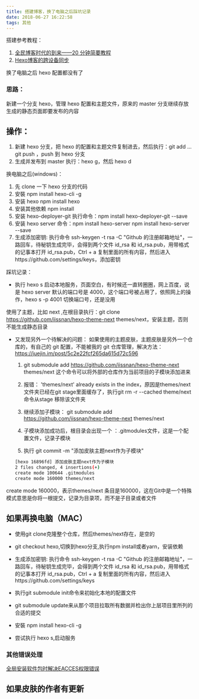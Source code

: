 ```yaml
---
title: 搭建博客，换了电脑之后踩坑记录
date: 2018-06-27 16:22:58
tags: 其他
---
```


搭建参考教程：

1. [全民博客时代的到来——20 分钟简要教程](https://www.jianshu.com/p/e99ed60390a8)
2. [Hexo博客的跨设备同步](https://www.jianshu.com/p/6fb0b287f950)


换了电脑之后 hexo 配置都没有了

### 思路：

新建一个分支 hexo，管理 hexo 配置和主题文件，原来的 master 分支继续存放生成的静态页面即要发布的内容

## 操作：

1. 新建 hexo 分支，把 hexo 的配置和主题文件复制进去，然后执行：git add ... git push ，push 到 hexo 分支
2. 生成并发布到 master 执行：hexo g，然后 hexo d

换电脑之后(windows)：

1. 先 clone 一下 hexo 分支的代码
2. 安裝 npm install hexo-cli -g
3. 安装 hexo npm install hexo
4. 安装其他依赖 npm install
5. 安装 hexo-deployer-git 执行命令：npm install hexo-deployer-git --save
6. 安装 hexo server 命令：npm install hexo-server
   npm install hexo-server --save
7. 生成添加密钥: 执行命令 ssh-keygen -t rsa -C "Github 的注册邮箱地址"，一路回车，待秘钥生成完毕，会得到两个文件 id_rsa 和 id_rsa.pub，用带格式的记事本打开 id_rsa.pub，Ctrl + a 复制里面的所有内容，然后进入https://github.com/settings/keys，添加密钥

踩坑记录：

- 执行 hexo s 启动本地服务，页面空白，有时候还一直转圈圈，网上百度，说是 hexo server 默认的端口号是 4000，这个端口号被占用了，依照网上的操作，hexo s -p 4001 切换端口号，还是没用

使用了主题，比如 next ,在根目录执行：git clone https://github.com/iissnan/hexo-theme-next themes/next，安装主题，否则不能生成静态目录

- 又发现另外一个待解决的问题： 如果使用的主题皮肤，主题皮肤是另外一个仓库的，有自己的 git 配置，不能被我的 git 仓库管理，解决方法：https://juejin.im/post/5c2e22fcf265da615d72c596



  1. git submodule add https://github.com/iissnan/hexo-theme-next themes/next
  这个命令可以将外部的仓库作为当前项目的子模块添加进来

  2. 报错： 'themes/next' already exists in the index，原因是themes/next文件夹已经在git stage里面缓存了，执行git rm -r --cached theme/next命令从stage 移除该文件夹

  3. 继续添加子模块：  git submodule add https://github.com/iissnan/hexo-theme-next themes/next

  4. 子模块添加成功后，根目录会出现一个 ：.gitmodules文件，这是一个配置文件，记录子模块

  5. 执行 git commit -m "添加皮肤主题next作为子模块"

  ``` bash
  [hexo 16896fd] 添加皮肤主题next作为子模块
  2 files changed, 4 insertions(+)
  create mode 100644 .gitmodules
  create mode 160000 themes/next
  ```

create mode 160000，表示themes/next 条目是160000，这在Git中是一个特殊模式意思是你将一根提交，记录为目录项，而不是子目录或者文件

## 如果再换电脑（MAC）

+ 使用git clone克隆整个仓库，然后themes/next存在，是空的

+ git checkout hexo,切换到hexo分支,执行npm install或者yarn，安装依赖

+ 生成添加密钥: 执行命令 ssh-keygen -t rsa -C "Github 的注册邮箱地址"，一路回车，待秘钥生成完毕，会得到两个文件 id_rsa 和 id_rsa.pub，用带格式的记事本打开 id_rsa.pub，Ctrl + a 复制里面的所有内容，然后进入https://github.com/settings/keys

+ 执行git submodule init命令来初始化本地的配置文件

+ git submodule update来从那个项目拉取所有数据并检出你上层项目里所列的合适的提交

+ 安裝 npm install hexo-cli -g

+ 尝试执行 hexo s,启动服务

### 其他错误处理

[全局安装软件包时解决EACCES权限错误](https://docs.npmjs.com/resolving-eacces-permissions-errors-when-installing-packages-globally)

## 如果皮肤的作者有更新
